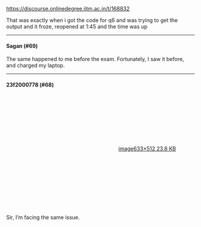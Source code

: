https://discourse.onlinedegree.iitm.ac.in/t/168832

That was exactly when i got the code for q6 and was trying to get the output and it froze, reopened at 1:45 and the time was up</p><hr>

<h4>Sagan (#69)</h4>
<p>The same happened to me before the exam. Fortunately, I saw it before, and charged my laptop.</p><hr>

<h4>23f2000778 (#68)</h4>
<p><div class="lightbox-wrapper"><a class="lightbox" data-download-href="/uploads/short-url/bk2pKS8f3mLSF42Dvud0EovNIpn.png?dl=1" href="https://europe1.discourse-cdn.com/flex013/uploads/iitm/original/3X/4/f/4f5bce8d44c75f8f0ffdd0bb2ff2d61f563a323d.png" rel="noopener nofollow ugc" title="image"><div class="meta"><svg aria-hidden="true" class="fa d-icon d-icon-far-image svg-icon"><use href="#far-image"></use></svg><span class="filename">image</span><span class="informations">633×512 23.8 KB</span><svg aria-hidden="true" class="fa d-icon d-icon-discourse-expand svg-icon"><use href="#discourse-expand"></use></svg></div></a></div><br/>
Sir, I’m facing the same issue.
